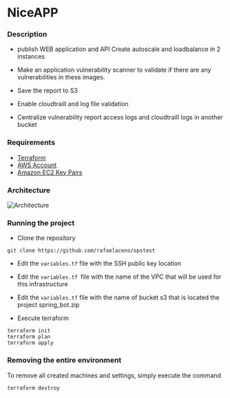 
# NiceAPP

### Description

- publish WEB application and API
Create autoscale and loadbalance in 2 instances

- Make an application vulnerability scanner to validate if there are any vulnerabilities in these images.

- Save the report to S3

- Enable cloudtraill and log file validation

- Centralize vulnerability report access logs and cloudtraill logs in another bucket




### Requirements
- [Terraform](https://www.terraform.io/downloads.html)
- [AWS Account](https://aws.amazon.com/)
- [Amazon EC2 Key Pairs](https://docs.aws.amazon.com/AWSEC2/latest/UserGuide/ec2-key-pairs.html)

### Architecture
![Architecture](https://user-images.githubusercontent.com/32931856/51339968-ead70780-1a74-11e9-9a31-fe0892b65e59.png)


### Running the project

- Clone the repository
```
git clone https://github.com/rafaelaceno/opstest

```
- Edit the `variables.tf` file with the SSH public key location 
- Edit the `variables.tf `file with the name of the VPC that will be used for this infrastructure
- Edit the `variables.tf` file with the name of bucket s3 that is located the project spring_bot.zip

- Execute terraform

```
terraform init
terraform plan
terraform apply

```

### Removing the entire environment

To remove all created machines and settings, simply execute the command

`terraform destroy`


